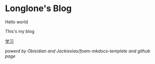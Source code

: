 # Longlone's Blog

Hello world

This's my blog

[学习](学习/学习.md)





*powerd by Obisidian and Jackiexiao/foam-mkdocs-template and github page*